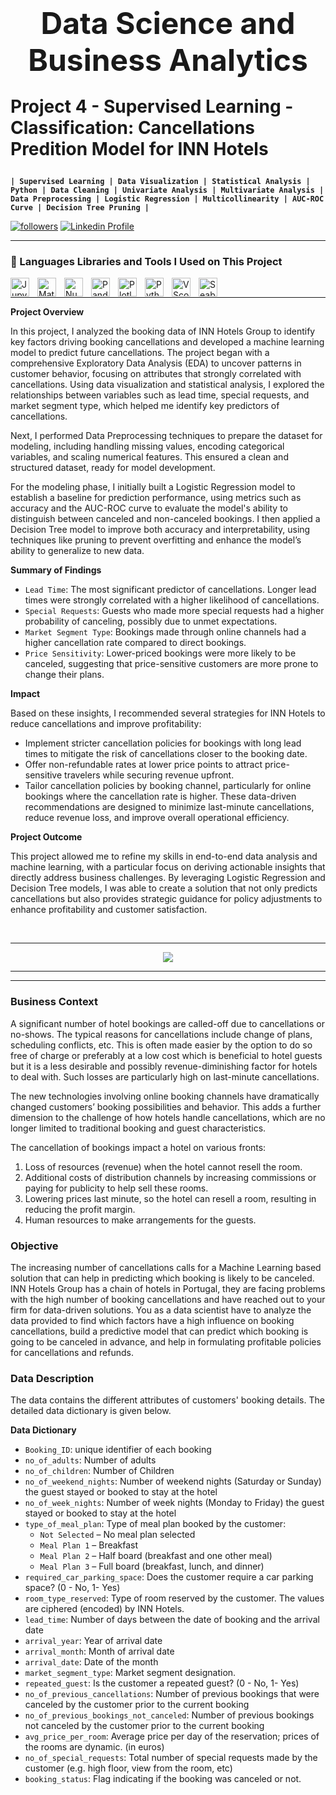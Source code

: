 <h1><center><font size=10>Data Science and Business Analytics</center></font><p
<center>Project 4 - Supervised Learning - Classification: Cancellations Predition Model for INN Hotels</center></h1><p

---

**`| Supervised Learning | Data Visualization | Statistical Analysis | Python | Data Cleaning | Univariate Analysis | Multivariate Analysis | Data Preprocessing | Logistic Regression | Multicollinearity | AUC-ROC Curve | Decision Tree Pruning |`**

<p align="left"> 
  <a href="https://github.com/RayVazcari?tab=followers">
    <img alt="followers" title="Follow me on Github" src="https://custom-icon-badges.demolab.com/github/followers/RayVazcari?color=236ad3&labelColor=1155ba&style=for-the-badge&logo=person-add&label=Follow me on Github &logoColor=white"/></a>
  <a href="https://www.linkedin.com/in/rayvazcari/">
    <img alt="Linkedin Profile" title="Linkedin Profile" src="https://custom-icon-badges.demolab.com/badge/-Linkedin%20Profile-blue?style=for-the-badge&logoColor=white&logo=linkedin"/></a>
</p>

---

### 🧰 Languages Libraries and Tools I Used on This Project
<a href="https://jupyter.org/" target="_blank"><img align="left" alt="Jupyter" title="Jupyter" width="30px" style="padding-right:10px;" src="https://cdn.jsdelivr.net/gh/devicons/devicon@latest/icons/jupyter/jupyter-original-wordmark.svg" /></a>
<a href="https://matplotlib.org/" target="_blank"><img align="left" alt="Matplotlib" title="Matplotlib" width="30px" style="padding-right:10px;" src="https://cdn.jsdelivr.net/gh/devicons/devicon@latest/icons/matplotlib/matplotlib-original.svg" /></a>
<a href="https://numpy.org/" target="_blank"><img align="left" alt="Numpy" title="Numpy" width="30px" style="padding-right:10px;" src="https://cdn.jsdelivr.net/gh/devicons/devicon@latest/icons/numpy/numpy-original.svg" /></a>
<a href="https://pandas.pydata.org/" target="_blank"><img align="left" alt="Pandas" title="Pandas" width="30px" style="padding-right:10px;" src="https://cdn.jsdelivr.net/gh/devicons/devicon@latest/icons/pandas/pandas-original.svg" /></a>
<a href="https://plotly.com/" target="_blank"><img align="left" alt="Plotly" title="Plotly" width="30px" style="padding-right:10px;" src="https://cdn.jsdelivr.net/gh/devicons/devicon@latest/icons/plotly/plotly-original.svg" /></a>
<a href="https://www.python.org/" target="_blank"><img align="left" alt="Python" title="Python" width="30px" style="padding-right:10px;"  src="https://cdn.jsdelivr.net/gh/devicons/devicon@latest/icons/python/python-original.svg" /></a>
<a href="https://code.visualstudio.com/" target="_blank"><img align="left" alt="VScode" title="VScode" width="30px" style="padding-right:10px;"  src="https://cdn.jsdelivr.net/gh/devicons/devicon@latest/icons/vscode/vscode-original.svg" /></a>
<a href="https://seaborn.pydata.org/" target="_blank"><img align="left" alt="Seaborn" title="Seaborn" width="30px" style="padding-right:10px;" src="https://seaborn.pydata.org/_images/logo-mark-lightbg.svg" /></a>

<br />

---

**Project Overview**

In this project, I analyzed the booking data of INN Hotels Group to identify key factors driving booking cancellations and developed a machine learning model to predict future cancellations. The project began with a comprehensive Exploratory Data Analysis (EDA) to uncover patterns in customer behavior, focusing on attributes that strongly correlated with cancellations. Using data visualization and statistical analysis, I explored the relationships between variables such as lead time, special requests, and market segment type, which helped me identify key predictors of cancellations.

Next, I performed Data Preprocessing techniques to prepare the dataset for modeling, including handling missing values, encoding categorical variables, and scaling numerical features. This ensured a clean and structured dataset, ready for model development.

For the modeling phase, I initially built a Logistic Regression model to establish a baseline for prediction performance, using metrics such as accuracy and the AUC-ROC curve to evaluate the model's ability to distinguish between canceled and non-canceled bookings. I then applied a Decision Tree model to improve both accuracy and interpretability, using techniques like pruning to prevent overfitting and enhance the model’s ability to generalize to new data.

**Summary of Findings**

- `Lead Time`: The most significant predictor of cancellations. Longer lead times were strongly correlated with a higher likelihood of cancellations.
- `Special Requests`: Guests who made more special requests had a higher probability of canceling, possibly due to unmet expectations.
- `Market Segment Type`: Bookings made through online channels had a higher cancellation rate compared to direct bookings.
- `Price Sensitivity`: Lower-priced bookings were more likely to be canceled, suggesting that price-sensitive customers are more prone to change their plans.

**Impact**

Based on these insights, I recommended several strategies for INN Hotels to reduce cancellations and improve profitability:
- Implement stricter cancellation policies for bookings with long lead times to mitigate the risk of cancellations closer to the booking date.
- Offer non-refundable rates at lower price points to attract price-sensitive travelers while securing revenue upfront.
- Tailor cancellation policies by booking channel, particularly for online bookings where the cancellation rate is higher.
These data-driven recommendations are designed to minimize last-minute cancellations, reduce revenue loss, and improve overall operational efficiency.

**Project Outcome**

This project allowed me to refine my skills in end-to-end data analysis and machine learning, with a particular focus on deriving actionable insights that directly address business challenges. By leveraging Logistic Regression and Decision Tree models, I was able to create a solution that not only predicts cancellations but also provides strategic guidance for policy adjustments to enhance profitability and customer satisfaction.

<br />


---

<center><img src="https://th.bing.com/th/id/R.8530a59736209430f8710ee60a231e61?rik=e2upkQ65TLGy8w&riu=http%3a%2f%2fcreativemite.com%2fimg%2flogo%2fInn-Hotels-Official-color.png&ehk=dDBg7jmsBKSMMLoEBxu3XdVy9zchx38Uluu5asTExM4%3d&risl=&pid=ImgRaw&r=0"></center>

---

---
### Business Context

A significant number of hotel bookings are called-off due to cancellations or no-shows. The typical reasons for cancellations include change of plans, scheduling conflicts, etc. This is often made easier by the option to do so free of charge or preferably at a low cost which is beneficial to hotel guests but it is a less desirable and possibly revenue-diminishing factor for hotels to deal with. Such losses are particularly high on last-minute cancellations.

The new technologies involving online booking channels have dramatically changed customers’ booking possibilities and behavior. This adds a further dimension to the challenge of how hotels handle cancellations, which are no longer limited to traditional booking and guest characteristics.

The cancellation of bookings impact a hotel on various fronts:

1. Loss of resources (revenue) when the hotel cannot resell the room.
2. Additional costs of distribution channels by increasing commissions or paying for publicity to help sell these rooms.
3. Lowering prices last minute, so the hotel can resell a room, resulting in reducing the profit margin.
4. Human resources to make arrangements for the guests.

### Objective

The increasing number of cancellations calls for a Machine Learning based solution that can help in predicting which booking is likely to be canceled. INN Hotels Group has a chain of hotels in Portugal, they are facing problems with the high number of booking cancellations and have reached out to your firm for data-driven solutions. You as a data scientist have to analyze the data provided to find which factors have a high influence on booking cancellations, build a predictive model that can predict which booking is going to be canceled in advance, and help in formulating profitable policies for cancellations and refunds.

### Data Description

The data contains the different attributes of customers' booking details. The detailed data dictionary is given below.

**Data Dictionary**

- `Booking_ID`: unique identifier of each booking
- `no_of_adults`: Number of adults
- `no_of_children`: Number of Children
- `no_of_weekend_nights`: Number of weekend nights (Saturday or Sunday) the guest stayed or booked to stay at the hotel
- `no_of_week_nights`: Number of week nights (Monday to Friday) the guest stayed or booked to stay at the hotel
- `type_of_meal_plan`: Type of meal plan booked by the customer:
  - `Not Selected` – No meal plan selected
  - `Meal Plan 1` – Breakfast
  - `Meal Plan 2` – Half board (breakfast and one other meal)
  - `Meal Plan 3` – Full board (breakfast, lunch, and dinner)
- `required_car_parking_space`: Does the customer require a car parking space? (0 - No, 1- Yes)
- `room_type_reserved`: Type of room reserved by the customer. The values are ciphered (encoded) by INN Hotels.
- `lead_time`: Number of days between the date of booking and the arrival date
- `arrival_year`: Year of arrival date
- `arrival_month`: Month of arrival date
- `arrival_date`: Date of the month
- `market_segment_type`: Market segment designation.
- `repeated_guest`: Is the customer a repeated guest? (0 - No, 1- Yes)
- `no_of_previous_cancellations`: Number of previous bookings that were canceled by the customer prior to the current booking
- `no_of_previous_bookings_not_canceled`: Number of previous bookings not canceled by the customer prior to the current booking
- `avg_price_per_room`: Average price per day of the reservation; prices of the rooms are dynamic. (in euros)
- `no_of_special_requests`: Total number of special requests made by the customer (e.g. high floor, view from the room, etc)
- `booking_status`: Flag indicating if the booking was canceled or not.

